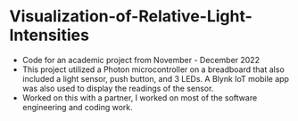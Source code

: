 # Visualization-of-Relative-Light-Intensities
- Code for an academic project from November - December 2022
- This project utilized a Photon microcontroller on a breadboard that also included a light sensor, push button, and 3 LEDs. A Blynk IoT mobile app was also used to display the readings of the sensor.
- Worked on this with a partner, I worked on most of the software engineering and coding work.
